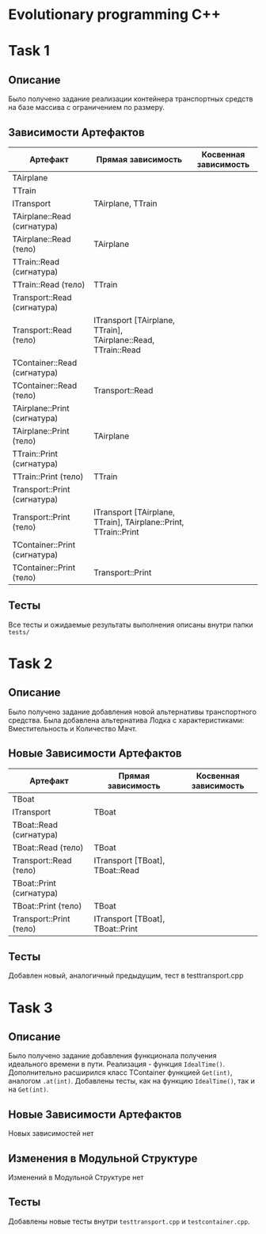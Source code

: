 # Evolutionary programming C++

# Task 1

## Описание

Было получено задание реализации контейнера транспортных средств на базе массива с ограничением по размеру.

## Зависимости Артефактов

| Артефакт | Прямая зависимость | Косвенная зависимость |
|-------------|-------------|-------------|
|TAirplane|||
|TTrain|||
|ITransport|TAirplane, TTrain||
|TAirplane::Read (сигнатура)|||
|TAirplane::Read (тело)|TAirplane||
|TTrain::Read (сигнатура)|||
|TTrain::Read (тело)|TTrain||
|Transport::Read (сигнатура)|||
|Transport::Read (тело)|ITransport [TAirplane, TTrain], TAirplane::Read, TTrain::Read||
|TContainer::Read (сигнатура)|||
|TContainer::Read (тело)|Transport::Read||
|TAirplane::Print (сигнатура)|||
|TAirplane::Print (тело)|TAirplane||
|TTrain::Print (сигнатура)|||
|TTrain::Print (тело)|TTrain||
|Transport::Print (сигнатура)|||
|Transport::Print (тело)|ITransport [TAirplane, TTrain], TAirplane::Print, TTrain::Print||
|TContainer::Print (сигнатура)|||
|TContainer::Print (тело)|Transport::Print||

## Тесты

Все тесты и ожидаемые результаты выполнения описаны внутри папки `tests/`

# Task 2

## Описание

Было получено задание добавления новой альтернативы транспортного средства.
Была добавлена альтернатива Лодка с характеристиками: Вместительность и Количество Мачт.

## Новые Зависимости Артефактов

| Артефакт | Прямая зависимость | Косвенная зависимость |
|-------------|-------------|-------------|
|TBoat||
|ITransport|TBoat||
|TBoat::Read (сигнатура)|||
|TBoat::Read (тело)|TBoat||
|Transport::Read (тело)|ITransport [TBoat], TBoat::Read||
|TBoat::Print (сигнатура)|||
|TBoat::Print (тело)|TBoat||
|Transport::Print (тело)|ITransport [TBoat], TBoat::Print||

## Тесты

Добавлен новый, аналогичный предыдущим, тест в testtransport.cpp 

# Task 3

## Описание

Было получено задание добавления функционала получения идеального времени в пути. Реализация - функция `IdealTime()`. Дополнительно расширился класс TContainer функцией `Get(int)`, аналогом `.at(int)`. Добавлены тесты, как на функцию `IdealTime()`, так и на `Get(int)`.

## Новые Зависимости Артефактов

Новых зависимостей нет

## Изменения в Модульной Структуре

Изменений в Модульной Структуре нет

## Тесты

Добавлены новые тесты внутри `testtransport.cpp` и `testcontainer.cpp`.
